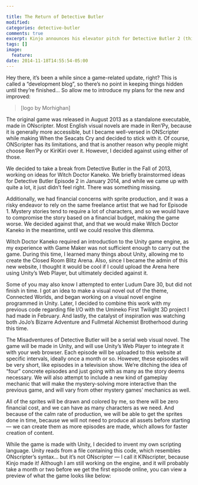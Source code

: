 ```yaml
---

title: The Return of Detective Butler
modified:
categories: detective-butler
comments: true
excerpt: Kinjo announces his elevator pitch for Detective Butler 2 (this time, with less elevator).
tags: []
image:
  feature:
date: 2014-11-18T14:55:54-05:00
---
```


Hey there, it’s been a while since a game-related update, right? This is called a “development blog”, so there’s no point in keeping things hidden until they’re finished… So allow me to introduce my plans for the new and improved:

> [logo by Morhighan]

The original game was released in August 2013 as a standalone executable, made in ONscripter. Most English visual novels are made in Ren’Py, because it is generally more accessible, but I became well-versed in ONScripter while making When the Seacats Cry and decided to stick with it. Of course, ONScripter has its limitations, and that is another reason why people might choose Ren’Py or KiriKiri over it. However, I decided against using either of those.

We decided to take a break from Detective Butler in the Fall of 2013, working on ideas for Witch Doctor Kaneko. We briefly brainstormed ideas for Detective Butler Episode 2 in January 2014, and while we came up with quite a lot, it just didn’t feel right. There was something missing.

Additionally, we had financial concerns with sprite production, and it was a risky endeavor to rely on the same freelance artist that we had for Episode 1. Mystery stories tend to require a lot of characters, and so we would have to compromise the story based on a financial budget, making the game worse. We decided against that, and that we would make Witch Doctor Kaneko in the meantime, until we could resolve this dilemma.

Witch Doctor Kaneko required an introduction to the Unity game engine, as my experience with Game Maker was not sufficient enough to carry out the game. During this time, I learned many things about Unity, allowing me to create the Closed Room Blitz Arena. Also, since I became the admin of this new website, I thought it would be cool if I could upload the Arena here using Unity’s Web Player, but ultimately decided against it.

Some of you may also know I attempted to enter Ludum Dare 30, but did not finish in time. I got an idea to make a visual novel out of the theme, Connected Worlds, and began working on a visual novel engine programmed in Unity. Later, I decided to combine this work with my previous code regarding file I/O with the Umineko First Twilight 3D project I had made in February. And lastly, the catalyst of inspiration was watching both JoJo’s Bizarre Adventure and Fullmetal Alchemist Brotherhood during this time.

The Misadventures of Detective Butler will be a serial web visual novel. The game will be made in Unity, and will use Unity’s Web Player to integrate it with your web browser. Each episode will be uploaded to this website at specific intervals, ideally once a month or so. However, these episodes will be very short, like episodes in a television show. We’re ditching the idea of “four” concrete episodes and just going with as many as the story deems necessary. We will also attempt to include a new kind of gameplay mechanic that will make the mystery-solving more interactive than the previous game, and will vary from other mystery games’ mechanics as well.

All of the sprites will be drawn and colored by me, so there will be zero financial cost, and we can have as many characters as we need. And because of the calm rate of production, we will be able to get the sprites done in time, because we will not need to produce all assets before starting — we can create them as more episodes are made, which allows for faster creation of content.

While the game is made with Unity, I decided to invent my own scripting language. Unity reads from a file containing this code, which resembles ONscripter’s syntax… but it’s not ONscripter — I call it KINscripter, because Kinjo made it! Although I am still working on the engine, and it will probably take a month or two before we get the first episode online, you can view a preview of what the game looks like below:
